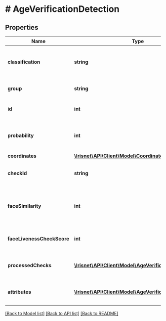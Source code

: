 # # AgeVerificationDetection

## Properties

Name | Type | Description | Notes
------------ | ------------- | ------------- | -------------
**classification** | **string** | The classification of the recognized object. | [optional]
**group** | **string** | The group of the classification. | [optional]
**id** | **int** | The id of the detection object. | [optional]
**probability** | **int** | The probability that the object found matches the classification. | [optional]
**coordinates** | [**\Irisnet\API\Client\Model\Coordinates**](Coordinates.md) |  | [optional]
**checkId** | **string** | The id of the check that lead to the detection | [optional]
**faceSimilarity** | **int** | Indicates the similarity-level of whether two faces belong to the same person | [optional]
**faceLivenessCheckScore** | **int** | Indicates the liveness score of the selfie image | [optional]
**processedChecks** | [**\Irisnet\API\Client\Model\AgeVerificationSubChecks**](AgeVerificationSubChecks.md) | The sub-checks that were processed | [optional]
**attributes** | [**\Irisnet\API\Client\Model\AgeVerificationAttribute[]**](AgeVerificationAttribute.md) | Attributes of the _ageVerification_ detection. | [optional]

[[Back to Model list]](../../README.md#models) [[Back to API list]](../../README.md#endpoints) [[Back to README]](../../README.md)
